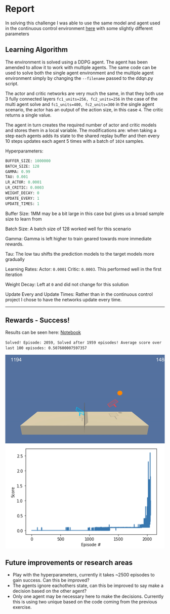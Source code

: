 # Report

In solving this challenge I was able to use the same model and agent used in the continuous control environment [here](https://github.com/kelstopper/drl_continuous_control) with some slightly different parameters

## Learning Algorithm

The environment is solved using a DDPG agent. The agent has been amended to allow it to work with multiple agents. The same code can be used to solve both the single agent environment and the multiple agent environment simply by changing the `--filename` passed to the ddqn.py script.

The actor and critic networks are very much the same, in that they both use 3 fully connected layers `fc1_units=256, fc2_units=256` in the case of the multi agent solve and `fc1_units=400, fc2_units=300` in the single agent scenario, the actor  has an output of the action size, in this case `4`. The critic returns a single value.

The agent in turn creates the required number of actor and critic models and stores them in a local variable. The modifications are: when taking a step each agents adds its state to the shared replay buffer and then every 10 steps updates each agent 5 times with a batch of `1024` samples.

Hyperparameters:

```python
BUFFER_SIZE: 1000000
BATCH_SIZE: 128
GAMMA: 0.99
TAU: 0.001
LR_ACTOR: 0.0001
LR_CRITIC: 0.0003
WEIGHT_DECAY: 0
UPDATE_EVERY: 1
UPDATE_TIMES: 1
```

Buffer Size:
1MM may be a bit large in this case but gives us a broad sample size to learn from

Batch Size:
A batch size of 128 worked well for this scenario

Gamma:
Gamma is left higher to train geared towards more immediate rewards.

Tau:
The low tau shifts the prediction models to the target models more gradually

Learning Rates:
Actor: `0.0001` Critic: `0.0003`. This performed well in the first iteration

Weight Decay:
Left at `0` and did not change for this solution

Update Every and Update Times: Rather than in the continuous control project I chose to have the networks update every time.

---

## Rewards - Success!

Results can be seen here: [Notebook](Tennis.ipynb)

`Solved! Episode: 2059, Solved after 1959 episodes! Average score over last 100 episodes: 0.507600007597357`

![Running example](images/tennis.gif "Report")
![Scores](images/scores.png "Scores")


## Future improvements or research areas

* Play with the hyperparameters, currently it takes ~2500 episodes to gain success. Can this be improved?
* The agents ignore eachothers state, can this be improved to say make a decision based on the other agent?
* Only one agent may be necessary here to make the decisions. Currently this is using two unique based on the code coming from the previous exercise.